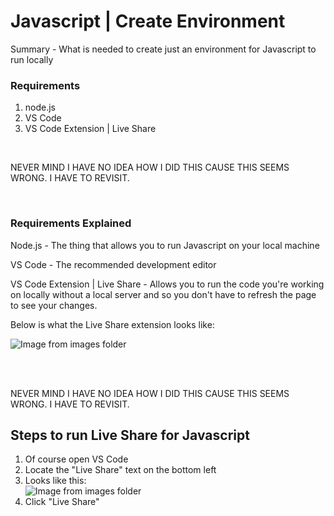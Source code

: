 # Javascript | Create Environment

Summary - What is needed to create just an environment for Javascript to run locally

### Requirements

1. node.js
1. VS Code
1. VS Code Extension | Live Share

<br>

NEVER MIND I HAVE NO IDEA HOW I DID THIS CAUSE THIS SEEMS WRONG. I HAVE TO REVISIT.

<br>

### Requirements Explained

Node.js - The thing that allows you to run Javascript on your local machine

VS Code - The recommended development editor

VS Code Extension | Live Share - Allows you to run the code you're working on locally without a local server and so you don't have to refresh the page to see your changes.

Below is what the Live Share extension looks like:

![Image from images folder](/javascript/create-environment/create-environment_live-share.png)

<br><br>

NEVER MIND I HAVE NO IDEA HOW I DID THIS CAUSE THIS SEEMS WRONG. I HAVE TO REVISIT.

## Steps to run Live Share for Javascript

1. Of course open VS Code
1. Locate the "Live Share" text on the bottom left
1. Looks like this:  
   ![Image from images folder](/javascript/create-environment/create-environment_live-share-text.png)
1. Click "Live Share"
